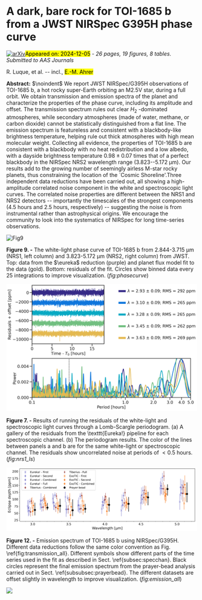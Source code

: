 <div class="macros" style="visibility:hidden;">
$\newcommand{\ensuremath}{}$
$\newcommand{\xspace}{}$
$\newcommand{\object}[1]{\texttt{#1}}$
$\newcommand{\farcs}{{.}''}$
$\newcommand{\farcm}{{.}'}$
$\newcommand{\arcsec}{''}$
$\newcommand{\arcmin}{'}$
$\newcommand{\ion}[2]{#1#2}$
$\newcommand{\textsc}[1]{\textrm{#1}}$
$\newcommand{\hl}[1]{\textrm{#1}}$
$\newcommand{\footnote}[1]{}$
$\newcommand{\prelim}[1]{\colorbox{white!70!cyan}{\parbox{0.85\columnwidth}{\texttt{PRELIM: #1}}}}$
$\newcommand{\eureka}[1]{\texttt{Eureka!}{#1}}$
$\newcommand{\tiberius}[1]{\texttt{Tiberius}{#1}}$
$\newcommand{\exotic}[1]{\texttt{ExoTIC-JEDI}{#1}}$</div>



<div id="title">

# A dark, bare rock for TOI-1685 b from a JWST NIRSpec G395H phase curve

</div>
<div id="comments">

[![arXiv](https://img.shields.io/badge/arXiv-2412.03411-b31b1b.svg)](https://arxiv.org/abs/2412.03411)<mark>Appeared on: 2024-12-05</mark> -  _26 pages, 19 figures, 8 tables. Submitted to AAS Journals_

</div>
<div id="authors">

R. Luque, et al. -- incl., <mark>E.-M. Ahrer</mark>

</div>
<div id="abstract">

**Abstract:** $\noindent$ We report JWST NIRSpec/G395H observations of TOI-1685 b, a hot rocky super-Earth orbiting an M2.5V star, during a full orbit. We obtain transmission and emission spectra of the planet and characterize the properties of the phase curve, including its amplitude and offset. The transmission spectrum rules out clear $H_2$ -dominated atmospheres, while secondary atmospheres (made of water, methane, or carbon dioxide) cannot be statistically distinguished from a flat line. The emission spectrum is featureless and consistent with a blackbody-like brightness temperature, helping rule out thick atmospheres with high mean molecular weight. Collecting all evidence, the properties of TOI-1685 b are consistent with a blackbody with no heat redistribution and a low albedo, with a dayside brightness temperature $0.98\pm0.07$ times that of a perfect blackbody in the NIRSpec NRS2 wavelength range (3.823--5.172 µm). Our results add to the growing number of seemingly airless M-star rocky planets, thus constraining the location of the `Cosmic Shoreline'.Three independent data reductions have been carried out, all showing a high-amplitude correlated noise component in the white and spectroscopic light curves. The correlated noise properties are different between the NRS1 and NRS2 detectors -- importantly the timescales of the strongest components (4.5 hours and 2.5 hours, respectively) -- suggesting the noise is from instrumental rather than astrophysical origins. We encourage the community to look into the systematics of NIRSpec for long time-series observations.

</div>

<div id="div_fig1">

<img src="tmp_2412.03411/./figures/paper_whitepc.png" alt="Fig9" width="100%"/>

**Figure 9. -** The white-light phase curve of TOI-1685 b from 2.844-3.715 µm (NRS1, left column) and 3.823-5.172 µm (NRS2, right column) from JWST. Top: data from the $\eureka$ reduction (purple) and planet flux model fit to the data (gold). Bottom: residuals of the fit. Circles show binned data every 25 integrations to improve visualization.  (*fig:phasecurve*)

</div>
<div id="div_fig2">

<img src="tmp_2412.03411/./figures/nrs1_ls.png" alt="Fig7" width="100%"/>

**Figure 7. -** Results of running the residuals of the white-light and spectroscopic light curves through a Lomb-Scargle periodogram. (a) A gallery of the residuals from the \texttt{Eureka!} pipeline for each spectroscopic channel. (b) The periodogram results. The color of the lines between panels a and b are for the same white-light or spectroscopic channel. The residuals show uncorrelated noise at periods of $< 0.5$ hours. (*fig:nrs1_ls*)

</div>
<div id="div_fig3">

<img src="tmp_2412.03411/./figures/paper_emission.png" alt="Fig12" width="100%"/>

**Figure 12. -** Emission spectrum of TOI-1685 b using NIRSpec/G395H. Different data reductions follow the same color convention as Fig. \ref{fig:transmission_all}. Different symbols show different parts of the time series used in the fit as described in Sect. \ref{subsec:specchan}. Black circles represent the final emission spectrum from the prayer-bead analysis carried out in Sect. \ref{subsubsec:prayerbead}. The different datasets are offset slightly in wavelength to improve visualization.  (*fig:emission_all*)

</div><div id="qrcode"><img src=https://api.qrserver.com/v1/create-qr-code/?size=100x100&data="https://arxiv.org/abs/2412.03411"></div>